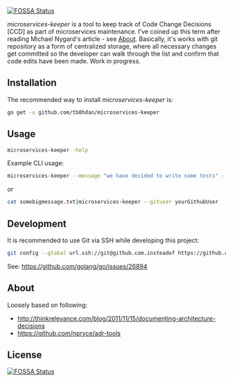 [![FOSSA Status](https://app.fossa.io/api/projects/git%2Bgithub.com%2Ftb0hdan%2Fmicroservices-keeper.svg?type=shield)](https://app.fossa.io/projects/git%2Bgithub.com%2Ftb0hdan%2Fmicroservices-keeper?ref=badge_shield)

*microservices-keeper* is a tool to keep track of Code Change Decisions [CCD] as part of microservices maintenance.
I've coined up this term after reading Michael Nygard's article - see [About](#about).
Basically, it's works with git repository as a form of centralized storage,
where all necessary changes get committed so the developer can walk through
the list and confirm that code edits have been made. Work in progress.


Installation
------------

The recommended way to install *microservices-keeper* is:

```sh
go get -u github.com/tb0hdan/microservices-keeper
```

Usage
------------

```sh
microservices-keeper -help
```

Example CLI usage:

```sh
microservices-keeper --message "we have decided to write some tests" --gituser yourGithubUser
```

or

```sh
cat somebigmessage.txt|microservices-keeper --gituser yourGithubUser
```

Development
------------

It is recommended to use Git via SSH while developing this project:

```sh
git config --global url.ssh://git@github.com.insteadof https://github.com
```

See: https://github.com/golang/go/issues/26894


About
------------
Loosely based on following:
- http://thinkrelevance.com/blog/2011/11/15/documenting-architecture-decisions
- https://github.com/npryce/adr-tools



## License
[![FOSSA Status](https://app.fossa.io/api/projects/git%2Bgithub.com%2Ftb0hdan%2Fmicroservices-keeper.svg?type=large)](https://app.fossa.io/projects/git%2Bgithub.com%2Ftb0hdan%2Fmicroservices-keeper?ref=badge_large)